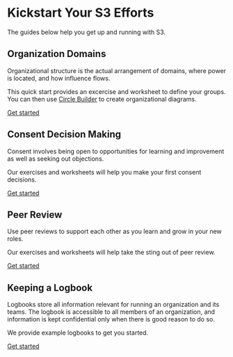 # Kickstart Your S3 Efforts

The guides below help you get up and running with S3.


## Organization Domains

Organizational structure is the actual arrangement of domains, where power is located, and how influence flows. 

This quick start provides an excercise and worksheet to define your groups. You can then use [Circle Builder](/circle-builder/) to create organizational diagrams.

[Get started](/quick-start/defining-s3-organization-domains/)

## Consent Decision Making

Consent involves being open to opportunities for learning and improvement as well as seeking out objections.

Our exercises and worksheets will help you make your first consent decisions.

[Get started](/quick-start/using-s3-for-decision-making/)


## Peer Review

Use peer reviews to support each other as you learn and grow in your new roles.

Our exercises and worksheets will help take the sting out of peer review.

[Get started](/quick-start/s3-peer-reviews/)


## Keeping a Logbook

Logbooks store all information relevant for running an organization and its teams. The logbook is accessible to all members of an organization, and information is kept confidential only when there is good reason to do so.

We provide example logbooks to get you started.

[Get started](/quick-start/keeping-an-s3-logbook/)

